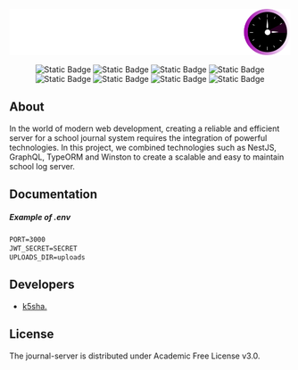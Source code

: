 <p align="center">
  <a href="https://github.com/k5sha/vchasno-client" target="blank"><img src="https://raw.githubusercontent.com/k5sha/vchasno-client/a3ffb44993eaad92ec135645a644fe4b4553da64/public/logo2.svg" width="520" alt="Vchasno logo" /></a>
</p>

<p align="center">
  <img alt="Static Badge" src="https://img.shields.io/badge/version-1.0.4--beta-blue">
  <img alt="Static Badge" src="https://img.shields.io/badge/node-v18.17.0-blueviolet">
  <img alt="Static Badge" src="https://img.shields.io/badge/npm-v9.8.1-green">
  <img alt="Static Badge" src="https://img.shields.io/badge/typescript-v5.1.3-blue">
  <img alt="Static Badge" src="https://img.shields.io/badge/nest_js-v10.0.0-red">
  <img alt="Static Badge" src="https://img.shields.io/badge/graphQL-v16.8.1-pink">
  <img alt="Static Badge" src="https://img.shields.io/badge/log-enabled-green">
  <img alt="Static Badge" src="https://img.shields.io/badge/license-Academic_Free_License_v3.0-blue">
</p>

## About

In the world of modern web development, creating a reliable and efficient server for a school journal system requires the integration of powerful technologies. In this project, we combined technologies such as NestJS, GraphQL, TypeORM and Winston to create a scalable and easy to maintain school log server.

## Documentation

##### Example of .env

```
PORT=3000
JWT_SECRET=SECRET
UPLOADS_DIR=uploads
```

## Developers

- [k5sha.](https://github.com/k5sha)

## License

The journal-server is distributed under Academic Free License v3.0.
